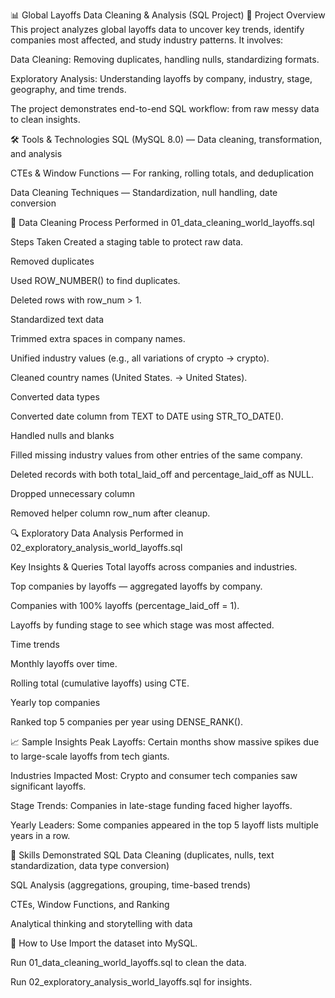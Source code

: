 📊 Global Layoffs Data Cleaning & Analysis (SQL Project)
📌 Project Overview
This project analyzes global layoffs data to uncover key trends, identify companies most affected, and study industry patterns. It involves:

Data Cleaning: Removing duplicates, handling nulls, standardizing formats.

Exploratory Analysis: Understanding layoffs by company, industry, stage, geography, and time trends.

The project demonstrates end-to-end SQL workflow: from raw messy data to clean insights.

🛠 Tools & Technologies
SQL (MySQL 8.0) — Data cleaning, transformation, and analysis

CTEs & Window Functions — For ranking, rolling totals, and deduplication

Data Cleaning Techniques — Standardization, null handling, date conversion


🧹 Data Cleaning Process
Performed in 01_data_cleaning_world_layoffs.sql

Steps Taken
Created a staging table to protect raw data.

Removed duplicates

Used ROW_NUMBER() to find duplicates.

Deleted rows with row_num > 1.

Standardized text data

Trimmed extra spaces in company names.

Unified industry values (e.g., all variations of crypto → crypto).

Cleaned country names (United States. → United States).

Converted data types

Converted date column from TEXT to DATE using STR_TO_DATE().

Handled nulls and blanks

Filled missing industry values from other entries of the same company.

Deleted records with both total_laid_off and percentage_laid_off as NULL.

Dropped unnecessary column

Removed helper column row_num after cleanup.


🔍 Exploratory Data Analysis
Performed in 02_exploratory_analysis_world_layoffs.sql

Key Insights & Queries
Total layoffs across companies and industries.

Top companies by layoffs — aggregated layoffs by company.

Companies with 100% layoffs (percentage_laid_off = 1).

Layoffs by funding stage to see which stage was most affected.

Time trends

Monthly layoffs over time.

Rolling total (cumulative layoffs) using CTE.

Yearly top companies

Ranked top 5 companies per year using DENSE_RANK().


📈 Sample Insights
Peak Layoffs: Certain months show massive spikes due to large-scale layoffs from tech giants.

Industries Impacted Most: Crypto and consumer tech companies saw significant layoffs.

Stage Trends: Companies in late-stage funding faced higher layoffs.

Yearly Leaders: Some companies appeared in the top 5 layoff lists multiple years in a row.


💼 Skills Demonstrated
SQL Data Cleaning (duplicates, nulls, text standardization, data type conversion)

SQL Analysis (aggregations, grouping, time-based trends)

CTEs, Window Functions, and Ranking

Analytical thinking and storytelling with data


📎 How to Use
Import the dataset into MySQL.

Run 01_data_cleaning_world_layoffs.sql to clean the data.

Run 02_exploratory_analysis_world_layoffs.sql for insights.
